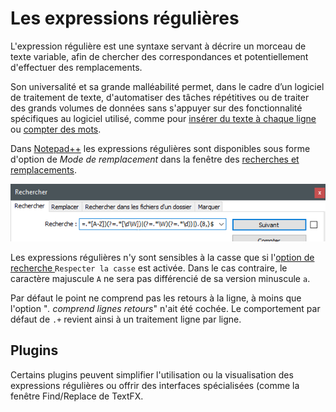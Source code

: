 # Les expressions régulières

L'expression régulière est une syntaxe servant à décrire un morceau de texte variable, afin de chercher des correspondances et potentiellement d'effectuer des remplacements.

Son universalité et sa grande malléabilité permet, dans le cadre d’un logiciel de traitement de texte, d'automatiser des tâches répétitives ou de traiter des grands volumes de données sans s'appuyer sur des fonctionnalité spécifiques au logiciel utilisé, comme pour [insérer du texte à chaque ligne](inserer-du-texte.md#avec-des-expressions-regulieres) ou [compter des mots](compter.md#avec-des-expressions-regulieres).

<PagesList match="/expressions-regulieres/"></PagesList>

Dans [Notepad++](notepad-plus-plus.md) les expressions régulières sont disponibles sous forme d'option de *Mode de remplacement* dans la fenêtre des [recherches et remplacements](recherches-et-remplacements.md).

![Fenêtre de recherche avec expression régulière](./images/npp_find-regex.png)

Les expressions régulières n'y sont sensibles à la casse que si l'[option de recherche ](recherches-et-remplacements.md#options-de-recherche) `Respecter la casse` est activée. Dans le cas contraire, le caractère majuscule `A` ne sera pas différencié de sa version minuscule `a`.

Par défaut le point ne comprend pas les retours à la ligne, à moins que l'option "*. comprend lignes retours*" n'ait été cochée. Le comportement par défaut de `.+` revient ainsi à un traitement ligne par ligne.

## Plugins

Certains plugins peuvent simplifier l'utilisation ou la visualisation des expressions régulières ou offrir des interfaces spécialisées (comme la fenêtre Find/Replace de TextFX.

<PluginList :columns="{name: 'Plugin', desc: 'Description', date: 'Création'}" tag="expreg"></PluginList>